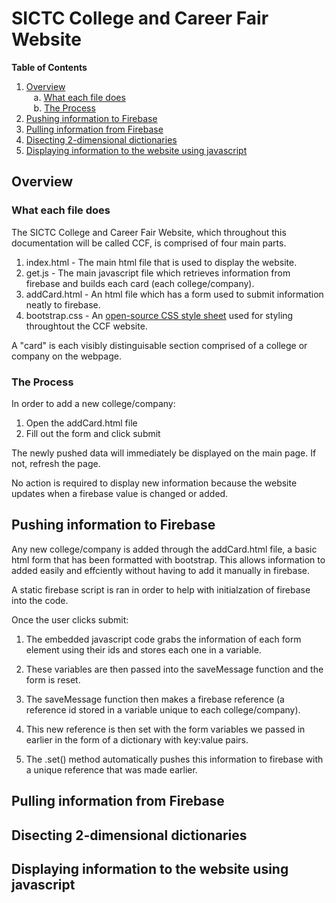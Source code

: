 # SICTC College and Career Fair Website

**Table of Contents**
1. [Overview](#overview)  
       &nbsp;&nbsp; a. [What each file does](#what-each-file-does)  
       &nbsp;&nbsp; b. [The Process](#the-process)
3. [Pushing information to Firebase](#pushing-information-to-firebase)
4. [Pulling information from Firebase](#pulling-information-from-firebase)
5. [Disecting 2-dimensional dictionaries](#disecting-2-dimensional-dictionaries)
6. [Displaying information to the website using javascript](#displaying-information-to-the-website-using-javascript)

## Overview

### What each file does

The SICTC College and Career Fair Website, which throughout this documentation will be called CCF, is comprised of four main parts.
  1. index.html - The main html file that is used to display the website.
  2. get.js - The main javascript file which retrieves information from firebase and builds each card (each college/company).
  3. addCard.html - An html file which has a form used to submit information neatly to firebase.
  4. bootstrap.css - An [open-source CSS style sheet](https://getbootstrap.com/) used for styling throughtout the CCF website.

A "card" is each visibly distinguisable section comprised of a college or company on the webpage.

### The Process

In order to add a new college/company:
  1. Open the addCard.html file
  2. Fill out the form and click submit

The newly pushed data will immediately be displayed on the main page. If not, refresh the page.

No action is required to display new information because the website updates when a firebase value is changed or added.

## Pushing information to Firebase

Any new college/company is added through the addCard.html file, a basic html form that has been formatted with bootstrap. This allows information to added easily and effciently without having to add it manually in firebase.

A static firebase script is ran in order to help with initialzation of firebase into the code.

Once the user clicks submit:
  1. The embedded javascript code grabs the information of each form element using their ids and stores each one in a variable.


  2. These variables are then passed into the saveMessage function and the form is reset.


  3. The saveMessage function then makes a firebase reference (a reference id stored in a variable unique to each college/company).


  4. This new reference is then set with the form variables we passed in earlier in the form of a dictionary with key:value pairs.


  5. The .set() method automatically pushes this information to firebase with a unique reference that was made earlier.

## Pulling information from Firebase



## Disecting 2-dimensional dictionaries



## Displaying information to the website using javascript


